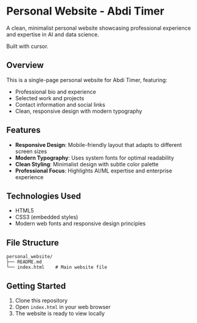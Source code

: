 # Personal Website - Abdi Timer

A clean, minimalist personal website showcasing professional experience and expertise in AI and data science.

Built with cursor.

## Overview

This is a single-page personal website for Abdi Timer, featuring:
- Professional bio and experience
- Selected work and projects
- Contact information and social links
- Clean, responsive design with modern typography

## Features

- **Responsive Design**: Mobile-friendly layout that adapts to different screen sizes
- **Modern Typography**: Uses system fonts for optimal readability
- **Clean Styling**: Minimalist design with subtle color palette
- **Professional Focus**: Highlights AI/ML expertise and enterprise experience

## Technologies Used

- HTML5
- CSS3 (embedded styles)
- Modern web fonts and responsive design principles

## File Structure

```
personal_website/
├── README.md
└── index.html    # Main website file
```

## Getting Started

1. Clone this repository
2. Open `index.html` in your web browser
3. The website is ready to view locally

